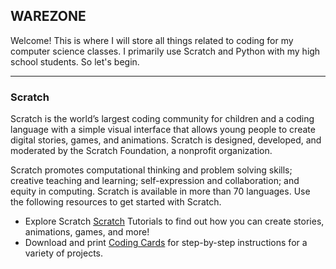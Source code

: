 ## WAREZONE

Welcome! This is where I will store all things related to coding for my computer science classes. I primarily use Scratch and Python with my high school students. So let's begin.

- - -

### Scratch

Scratch is the world’s largest coding community for children and a coding language with a simple visual interface that allows young people to create digital stories, games, and animations. Scratch is designed, developed, and moderated by the Scratch Foundation, a nonprofit organization.

Scratch promotes computational thinking and problem solving skills; creative teaching and learning; self-expression and collaboration; and equity in computing. Scratch is available in more than 70 languages. Use the following resources to get started with Scratch. <br>



- Explore Scratch [Scratch](https://scratch.mit.edu/projects/all) Tutorials to find out how you can create stories, animations, games, and more!
- Download and print [Coding Cards](https://resources.scratch.mit.edu/www/cards/en/scratch-cards-all.pdf) for step-by-step instructions for a variety of projects.



